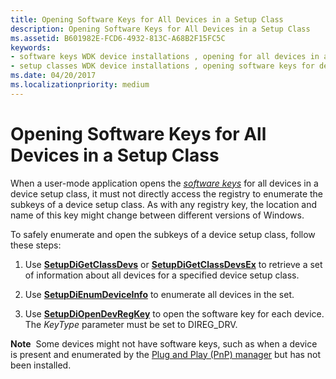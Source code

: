 ```yaml
---
title: Opening Software Keys for All Devices in a Setup Class
description: Opening Software Keys for All Devices in a Setup Class
ms.assetid: B601982E-FCD6-4932-813C-A68B2F15FC5C
keywords:
- software keys WDK device installations , opening for all devices in a setup class
- setup classes WDK device installations , opening software keys for devices
ms.date: 04/20/2017
ms.localizationpriority: medium
---
```


# Opening Software Keys for All Devices in a Setup Class


When a user-mode application opens the [*software keys*](https://msdn.microsoft.com/library/windows/hardware/ff556336#wdkgloss-software-key) for all devices in a device setup class, it must not directly access the registry to enumerate the subkeys of a device setup class. As with any registry key, the location and name of this key might change between different versions of Windows.

To safely enumerate and open the subkeys of a device setup class, follow these steps:

1.  Use [**SetupDiGetClassDevs**](https://msdn.microsoft.com/library/windows/hardware/ff551069) or [**SetupDiGetClassDevsEx**](https://msdn.microsoft.com/library/windows/hardware/ff551072) to retrieve a set of information about all devices for a specified device setup class.

2.  Use [**SetupDiEnumDeviceInfo**](https://msdn.microsoft.com/library/windows/hardware/ff551010) to enumerate all devices in the set.

3.  Use [**SetupDiOpenDevRegKey**](https://msdn.microsoft.com/library/windows/hardware/ff552079) to open the software key for each device. The *KeyType* parameter must be set to DIREG_DRV.

**Note**  Some devices might not have software keys, such as when a device is present and enumerated by the [Plug and Play (PnP) manager](pnp-manager.md) but has not been installed.

 

 

 





